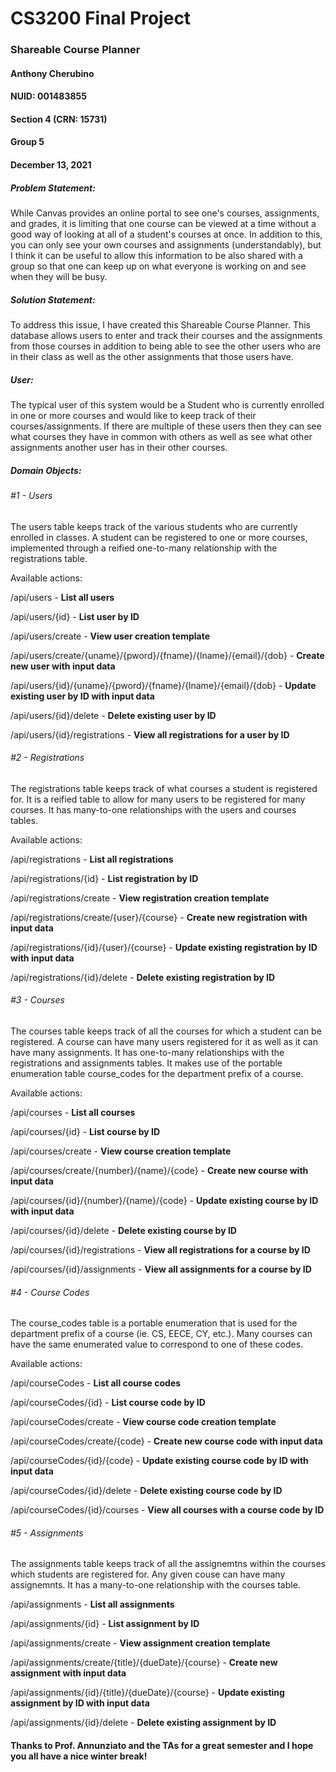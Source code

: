 # CS3200 Final Project

### Shareable Course Planner

#### Anthony Cherubino

#### NUID: 001483855

#### Section 4 (CRN: 15731)

#### Group 5

#### December 13, 2021

##### Problem Statement:

While Canvas provides an online portal to see one's courses, assignments, and grades, it is limiting that one course can be viewed at a time without a good way of looking at all of a student's courses at once. In addition to this, you can only see your own courses and assignments (understandably), but I think it can be useful to allow this information to be also shared with a group so that one can keep up on what everyone is working on and see when they will be busy.

##### Solution Statement:

To address this issue, I have created this Shareable Course Planner. This database allows users to enter and track their courses and the assignments from those courses in addition to being able to see the other users who are in their class as well as the other assignments that those users have.

##### User:

The typical user of this system would be a Student who is currently enrolled in one or more courses and would like to keep track of their courses/assignments. If there are multiple of these users then they can see what courses they have in common with others as well as see what other assignments another user has in their other courses.

##### Domain Objects:

###### #1 - Users

The users table keeps track of the various students who are currently enrolled in classes. A student can be registered to one or more courses, implemented through a reified one-to-many relationship with the registrations table.

Available actions:

/api/users - **List all users**

/api/users/{id} - **List user by ID**

/api/users/create - **View user creation template**

/api/users/create/{uname}/{pword}/{fname}/{lname}/{email}/{dob} - **Create new user with input data**

/api/users/{id}/{uname}/{pword}/{fname}/{lname}/{email}/{dob} - **Update existing user by ID with input data**

/api/users/{id}/delete - **Delete existing user by ID**

/api/users/{id}/registrations - **View all registrations for a user by ID**

###### #2 - Registrations

The registrations table keeps track of what courses a student is registered for. It is a reified table to allow for many users to be registered for many courses. It has many-to-one relationships with the users and courses tables.

Available actions:

/api/registrations - **List all registrations**

/api/registrations/{id} - **List registration by ID**

/api/registrations/create - **View registration creation template**

/api/registrations/create/{user}/{course} - **Create new registration with input data**

/api/registrations/{id}/{user}/{course} - **Update existing registration by ID with input data**

/api/registrations/{id}/delete - **Delete existing registration by ID**

###### #3 - Courses

The courses table keeps track of all the courses for which a student can be registered. A course can have many users registered for it as well as it can have many assignments. It has one-to-many relationships with the registrations and assignments tables. It makes use of the portable enumeration table course_codes for the department prefix of a course.

Available actions:

/api/courses - **List all courses**

/api/courses/{id} - **List course by ID**

/api/courses/create - **View course creation template**

/api/courses/create/{number}/{name}/{code} - **Create new course with input data**

/api/courses/{id}/{number}/{name}/{code} - **Update existing course by ID with input data**

/api/courses/{id}/delete - **Delete existing course by ID**

/api/courses/{id}/registrations - **View all registrations for a course by ID**

/api/courses/{id}/assignments - **View all assignments for a course by ID**

###### #4 - Course Codes

The course_codes table is a portable enumeration that is used for the department prefix of a course (ie. CS, EECE, CY, etc.). Many courses can have the same enumerated value to correspond to one of these codes.

Available actions:

/api/courseCodes - **List all course codes**

/api/courseCodes/{id} - **List course code by ID**

/api/courseCodes/create - **View course code creation template**

/api/courseCodes/create/{code} - **Create new course code with input data**

/api/courseCodes/{id}/{code} - **Update existing course code by ID with input data**

/api/courseCodes/{id}/delete - **Delete existing course code by ID**

/api/courseCodes/{id}/courses - **View all courses with a course code by ID**

###### #5 - Assignments

The assignments table keeps track of all the assignemtns within the courses which students are registered for. Any given couse can have many assignemnts. It has a many-to-one relationship with the courses table.

/api/assignments - **List all assignments**

/api/assignments/{id} - **List assignment by ID**

/api/assignments/create - **View assignment creation template**

/api/assignments/create/{title}/{dueDate}/{course} - **Create new assignment with input data**

/api/assignments/{id}/{title}/{dueDate}/{course} - **Update existing assignment by ID with input data**

/api/assignments/{id}/delete - **Delete existing assignment by ID**

#### Thanks to Prof. Annunziato and the TAs for a great semester and I hope you all have a nice winter break!
